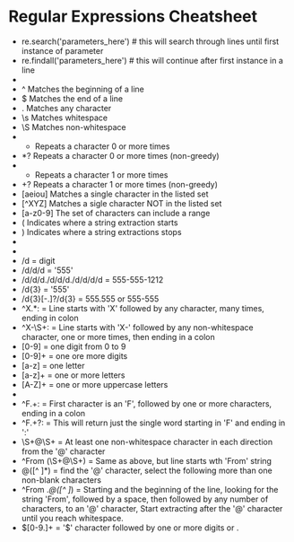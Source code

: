 # Regular Expressions Cheatsheet

- re.search('parameters_here') # this will search through lines until first instance of parameter
- re.findall('parameters_here') # this will continue after first instance in a line
- 
- ^ Matches the beginning of a line
- $ Matches the end of a line
- . Matches any character
- \s Matches whitespace
- \S Matches non-whitespace
- * Repeats a character 0 or more times
- *? Repeats a character 0 or more times (non-greedy)
- + Repeats a character 1 or more times
- +? Repeats a character 1 or more times (non-greedy)
- [aeiou] Matches a single character in the listed set
- [^XYZ] Matches a sigle character NOT in the listed set
- [a-z0-9] The set of characters can include a range
- ( Indicates where a string extraction starts
- ) Indicates where a string extractions stops
- 
- 
- /d = digit
- /d/d/d = '555'
- /d/d/d./d/d/d./d/d/d/d = 555-555-1212
- /d{3} = '555'
- /d{3}[-.]?/d{3} = 555.555 or 555-555
- ^X.*: = Line starts with 'X' followed by any character, many times, ending in colon
- ^X-\S+: = Line starts with 'X-' followed by any non-whitespace character, one or more times, then ending in a colon
- [0-9] = one digit from 0 to 9
- [0-9]+ = one ore more digits
- [a-z] = one letter
- [a-z]+ = one or more letters
- [A-Z]+ = one or more uppercase letters
- 
- ^F.+: = First character is an 'F', followed by one or more characters, ending in a colon
- ^F.+?: = This will return just the single word starting in 'F' and ending in ':'
- \S+@\S+ = At least one non-whitespace character in each direction from the '@' character
- ^From (\S+@\S+) = Same as above, but line starts wth 'From' string
- @([^ ]*) = find the '@' character, select the following more than one non-blank characters
- ^From .*@([^ ]*) = Starting and the beginning of the line, looking for the string 'From', 
  followed by a space, then followed by any number of characters, to an '@' character, 
  Start extracting after the '@' character until you reach whitespace.
- \$[0-9.]+ = '$' character followed by one or more digits or .
